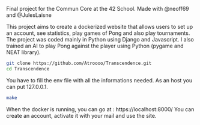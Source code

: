 Final project for the Commun Core at the 42 School.
Made with @neoff69 and @JulesLaisne

This project aims to create a dockerized website that allows users to set up an account, see statistics, play games of Pong and also play tournaments. 
The project was coded mainly in Python using Django and Javascript. 
I also trained an AI to play Pong against the player using Python (pygame and NEAT library).

```bash
git clone https://github.com/Atroooo/Transcendence.git
cd Transcendence
```

You have to fill the env file with all the informations needed.
As an host you can put 127.0.0.1.

```bash
make 
```

When the docker is running, you can go at : https://localhost:8000/
You can create an account, activate it with your mail and use the site.
